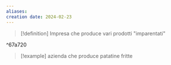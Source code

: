 ```yaml
---
aliases: 
creation date: 2024-02-23
---
```


>[!definition]
>Impresa che produce vari prodotti "imparentati"

^67a720


>[!example]
>azienda che produce patatine fritte